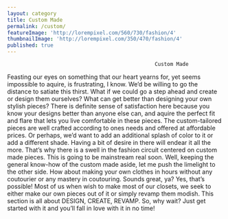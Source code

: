 ```yaml
---
layout: category
title: Custom Made
permalink: /custom/
featureImage: 'http://lorempixel.com/560/730/fashion/4'
thumbnailImage: 'http://lorempixel.com/350/470/fashion/4'
published: true
---
```


													Custom Made
Feasting our eyes on something that our heart yearns for, yet seems impossible to aquire, is frustrating, I know. We’d be willing to go the distance to satiate this thirst. What if we could go a step ahead and create or design them ourselves?
What can get better than designing your own stylish pieces? There is definite sense of satisfaction here because you know your designs better than anyone else can, and aquire the perfect fit and flare that lets you live comfortable in these pieces. The custom-tailored pieces are well crafted according to ones needs and offered at affordable prices.
Or perhaps, we’d want to add an additional splash of color to it or add a different shade. Having a bit of desire in there will endear it all the more.
That’s why there is a swell in the fashion circuit centered on custom made pieces. This is going to be mainstream real soon.
Well, keeping the general know-how of the custom made aside, let me push the limelight to the other side. How about making your own clothes in hours without any coutourier or any mastery in coutouring. Sounds great, ya? Yes, that’s possible! Most of us when wish to make most of our closets, we seek to either make our own pieces out of it or simply revamp them modish.
This section is all about DESIGN, CREATE, REVAMP.
So, why wait? Just get started with it and you’ll fall in love with it in no time!
